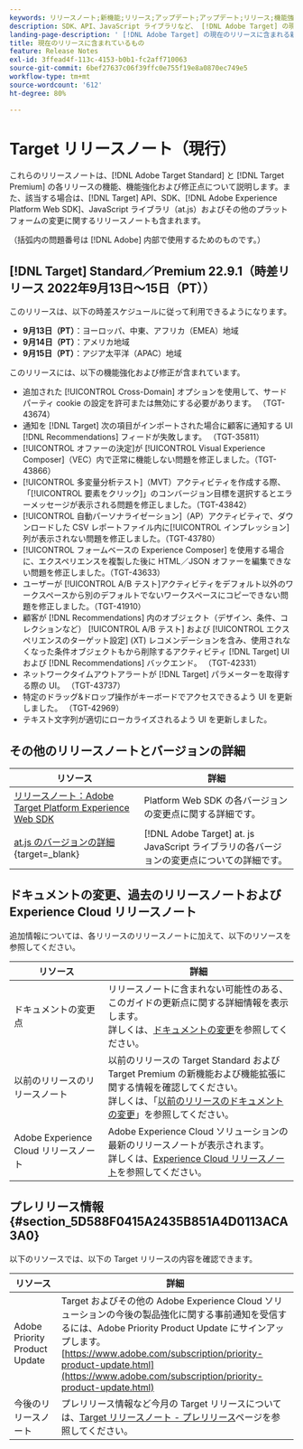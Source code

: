 ```yaml
---
keywords: リリースノート;新機能;リリース;アップデート;アップデート;リリース;機能強化;修正;バグ修正;アップデート
description: SDK、API、JavaScript ライブラリなど、 [!DNL Adobe Target] の現在のリリースに含まれている新機能、機能強化および修正について説明します。
landing-page-description: ' [!DNL Adobe Target] の現在のリリースに含まれる新機能、機能強化、修正点について説明します。'
title: 現在のリリースに含まれているもの
feature: Release Notes
exl-id: 3ffead4f-113c-4153-b0b1-fc2aff710063
source-git-commit: 6bef27637c06f39ffc0e755f19e8a0870ec749e5
workflow-type: tm+mt
source-wordcount: '612'
ht-degree: 80%

---
```


# Target リリースノート（現行）

これらのリリースノートは、[!DNL Adobe Target Standard] と [!DNL Target Premium] の各リリースの機能、機能強化および修正点について説明します。また、該当する場合は、[!DNL Target] API、SDK、[!DNL Adobe Experience Platform Web SDK]、JavaScript ライブラリ（at.js）およびその他のプラットフォームの変更に関するリリースノートも含まれます。

（括弧内の問題番号は [!DNL Adobe] 内部で使用するためのものです。）

## [!DNL Target] Standard／Premium 22.9.1（時差リリース 2022年9月13日～15日（PT））

このリリースは、以下の時差スケジュールに従って利用できるようになります。

* **9月13日（PT）**：ヨーロッパ、中東、アフリカ（EMEA）地域
* **9月14日（PT）**：アメリカ地域
* **9月15日（PT）**：アジア太平洋（APAC）地域

このリリースには、以下の機能強化および修正が含まれています。

* 追加された [!UICONTROL Cross-Domain] オプションを使用して、サードパーティ cookie の設定を許可または無効にする必要があります。 （TGT-43674）
* 通知を [!DNL Target] 次の項目がインポートされた場合に顧客に通知する UI [!DNL Recommendations] フィードが失敗します。 （TGT-35811）
* [!UICONTROL オファーの決定]が [!UICONTROL Visual Experience Composer]（VEC）内で正常に機能しない問題を修正しました。（TGT-43866）
* [!UICONTROL 多変量分析テスト]（MVT）アクティビティを作成する際、「[!UICONTROL 要素をクリック]」のコンバージョン目標を選択するとエラーメッセージが表示される問題を修正しました。（TGT-43842）
* [!UICONTROL 自動パーソナライゼーション]（AP）アクティビティで、ダウンロードした CSV レポートファイル内に[!UICONTROL インプレッション]列が表示されない問題を修正しました。（TGT-43780）
* [!UICONTROL フォームベースの Experience Composer] を使用する場合に、エクスペリエンスを複製した後に HTML／JSON オファーを編集できない問題を修正しました。（TGT-43633）
* ユーザーが [!UICONTROL A/B テスト]アクティビティをデフォルト以外のワークスペースから別のデフォルトでないワークスペースにコピーできない問題を修正しました。（TGT-41910）
* 顧客が [!DNL Recommendations] 内のオブジェクト（デザイン、条件、コレクションなど） [!UICONTROL A/B テスト] および [!UICONTROL エクスペリエンスのターゲット設定] (XT) レコメンデーションを含み、使用されなくなった条件オブジェクトもから削除するアクティビティ [!DNL Target] UI および [!DNL Recommendations] バックエンド。 （TGT-42331）
* ネットワークタイムアウトアラートが [!DNL Target] パラメーターを取得する際の UI。 （TGT-43737）
* 特定のドラッグ&amp;ドロップ操作がキーボードでアクセスできるよう UI を更新しました。 （TGT-42969）
* テキスト文字列が適切にローカライズされるよう UI を更新しました。

## その他のリリースノートとバージョンの詳細

| リソース | 詳細 |
|--- |--- |
| [リリースノート：Adobe Target Platform Experience Web SDK](https://experienceleague.adobe.com/docs/experience-platform/edge/release-notes.html?lang=ja) | Platform Web SDK の各バージョンの変更点に関する詳細です。 |
| [at.js のバージョンの詳細](https://developer.adobe.com/target/implement/client-side/atjs/target-atjs-versions/){target=_blank} | [!DNL Adobe Target] at. js JavaScript ライブラリの各バージョンの変更点についての詳細です。 |

## ドキュメントの変更、過去のリリースノートおよび Experience Cloud リリースノート

追加情報については、各リリースのリリースノートに加えて、以下のリソースを参照してください。

| リソース | 詳細 |
|--- |--- |
| ドキュメントの変更点 | リリースノートに含まれない可能性のある、このガイドの更新点に関する詳細情報を表示します。<br>詳しくは、[ドキュメントの変更](/help/main/r-release-notes/doc-change.md#reference_366123CF00994BACBBF9BBDF2C4D840C)を参照してください。 |
| 以前のリリースのリリースノート | 以前のリリースの Target Standard および Target Premium の新機能および機能拡張に関する情報を確認してください。<br>詳しくは、「[以前のリリースのドキュメントの変更](/help/main/r-release-notes/release-notes-for-previous-releases.md)」を参照してください。 |
| Adobe Experience Cloud リリースノート | Adobe Experience Cloud ソリューションの最新のリリースノートが表示されます。<br>詳しくは、[Experience Cloud リリースノート](https://experienceleague.adobe.com/docs/release-notes/experience-cloud/current.html?lang=ja)を参照してください。 |

## プレリリース情報 {#section_5D588F0415A2435B851A4D0113ACA3A0}

以下のリソースでは、以下の Target リリースの内容を確認できます。

| リソース | 詳細 |
|--- |--- |
| Adobe Priority Product Update | Target およびその他の Adobe Experience Cloud ソリューションの今後の製品強化に関する事前通知を受信するには、Adobe Priority Product Update にサインアップします。<br>[https://www.adobe.com/subscription/priority-product-update.html](https://www.adobe.com/subscription/priority-product-update.html) |
| 今後のリリースノート | プレリリース情報など今月の Target リリースについては、[Target リリースノート - プレリリース](/help/main/r-release-notes/target-release-notes.md)ページを参照してください。 |
